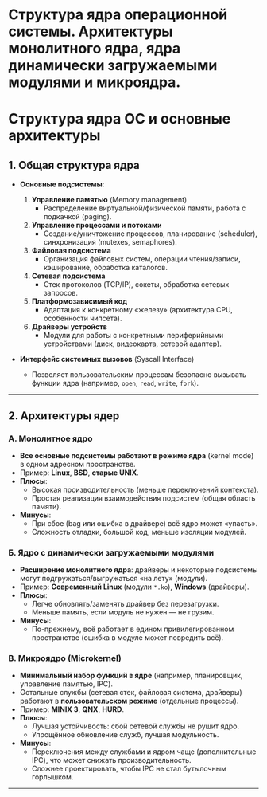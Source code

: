 # Структура ядра операционной системы. Архитектуры монолитного ядра, ядра динамически загружаемыми модулями и микроядра.

# Структура ядра ОС и основные архитектуры

## 1. Общая структура ядра

- **Основные подсистемы**:
  1. **Управление памятью** (Memory management)  
     - Распределение виртуальной/физической памяти, работа с подкачкой (paging).
  2. **Управление процессами и потоками**  
     - Создание/уничтожение процессов, планирование (scheduler), синхронизация (mutexes, semaphores).
  3. **Файловая подсистема**  
     - Организация файловых систем, операции чтения/записи, кэширование, обработка каталогов.
  4. **Сетевая подсистема**  
     - Стек протоколов (TCP/IP), сокеты, обработка сетевых запросов.
  5. **Платформозависимый код**  
     - Адаптация к конкретному «железу» (архитектура CPU, особенности чипсета).
  6. **Драйверы устройств**  
     - Модули для работы с конкретными периферийными устройствами (диск, видеокарта, сетевой адаптер).

- **Интерфейс системных вызовов** (Syscall Interface)  
  - Позволяет пользовательским процессам безопасно вызывать функции ядра (например, `open`, `read`, `write`, `fork`).

---

## 2. Архитектуры ядер

### А. Монолитное ядро
- **Все основные подсистемы работают в режиме ядра** (kernel mode) в одном адресном пространстве.
- Пример: **Linux**, **BSD**, **старые UNIX**.
- **Плюсы**:
  - Высокая производительность (меньше переключений контекста).
  - Простая реализация взаимодействия подсистем (общая область памяти).
- **Минусы**:
  - При сбое (bag или ошибка в драйвере) всё ядро может «упасть».
  - Сложность отладки, большой код, меньше изоляции модулей.

### Б. Ядро с динамически загружаемыми модулями
- **Расширение монолитного ядра**: драйверы и некоторые подсистемы могут подгружаться/выгружаться «на лету» (модули).
- Пример: **Современный Linux** (модули `*.ko`), **Windows** (драйверы).
- **Плюсы**:
  - Легче обновлять/заменять драйвер без перезагрузки.
  - Меньше память, если модуль не нужен — не грузим.
- **Минусы**:
  - По-прежнему, всё работает в едином привилегированном пространстве (ошибка в модуле может повредить всё).

### В. Микроядро (Microkernel)
- **Минимальный набор функций в ядре** (например, планировщик, управление памятью, IPC).  
- Остальные службы (сетевая стек, файловая система, драйверы) работают в **пользовательском режиме** (отдельные процессы).
- Пример: **MINIX 3**, **QNX**, **HURD**.
- **Плюсы**:
  - Лучшая устойчивость: сбой сетевой службы не рушит ядро.  
  - Упрощённое обновление служб, лучшая модульность.
- **Минусы**:
  - Переключения между службами и ядром чаще (дополнительные IPC), что может снижать производительность.
  - Сложнее проектировать, чтобы IPC не стал бутылочным горлышком.

---


